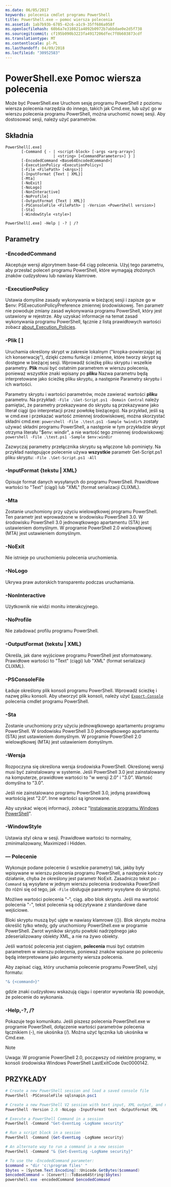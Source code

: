 ```yaml
---
ms.date: 06/05/2017
keywords: polecenia cmdlet programu PowerShell
title: PowerShell.exe — pomoc wiersza polecenia
ms.assetid: 1ab7b93b-6785-42c6-a1c9-35ff686a958f
ms.openlocfilehash: 60b6a7e310821a4092b0972b7abbdae0e2d5f738
ms.sourcegitcommit: cf195b090b3223fa4917206dfec7f0b603873cdf
ms.translationtype: MT
ms.contentlocale: pl-PL
ms.lasthandoff: 04/09/2018
ms.locfileid: "30952583"
---
```

# <a name="powershellexe-command-line-help"></a>PowerShell.exe Pomoc wiersza polecenia

Może być PowerShell.exe Uruchom sesję programu PowerShell z poziomu wiersza polecenia narzędzia do innego, takich jak Cmd.exe, lub użyć go w wierszu polecenia programu PowerShell, można uruchomić nowej sesji. Aby dostosować sesji, należy użyć parametrów.

## <a name="syntax"></a>Składnia

```syntax
PowerShell[.exe]
       [-Command { - | <script-block> [-args <arg-array>]
                     | <string> [<CommandParameters>] } ]
       [-EncodedCommand <Base64EncodedCommand>]
       [-ExecutionPolicy <ExecutionPolicy>]
       [-File <FilePath> [<Args>]]
       [-InputFormat {Text | XML}]
       [-Mta]
       [-NoExit]
       [-NoLogo]
       [-NonInteractive]
       [-NoProfile]
       [-OutputFormat {Text | XML}]
       [-PSConsoleFile <FilePath> | -Version <PowerShell version>]
       [-Sta]
       [-WindowStyle <style>]

PowerShell[.exe] -Help | -? | /?
```

## <a name="parameters"></a>Parametry

### <a name="-encodedcommand-base64encodedcommand"></a>-EncodedCommand <Base64EncodedCommand>

Akceptuje wersji algorytmem base-64 ciąg polecenia. Użyj tego parametru, aby przesłać poleceń programu PowerShell, które wymagają złożonych znaków cudzysłowu lub nawiasy klamrowe.

### <a name="-executionpolicy-executionpolicy"></a>-ExecutionPolicy <ExecutionPolicy>

Ustawia domyślne zasady wykonywania w bieżącej sesji i zapisze go w $env: PSExecutionPolicyPreference zmiennej środowiskowej. Ten parametr nie powoduje zmiany zasad wykonywania programu PowerShell, który jest ustawiony w rejestrze. Aby uzyskać informacje na temat zasad wykonywania programu PowerShell, łącznie z listą prawidłowych wartości zobacz [about_Execution_Policies](/powershell/module/microsoft.powershell.core/about/about_execution_policies).

### <a name="-file-filepath-parameters"></a>-Plik <FilePath> \[ <Parameters>]

Uruchamia określony skrypt w zakresie lokalnym ("kropka-powierzając jej ich konserwację"), dzięki czemu funkcje i zmienne, które tworzy skrypt są dostępne w bieżącej sesji. Wprowadź ścieżkę pliku skryptu i wszelkie parametry. **Plik** musi być ostatnim parametrem w wierszu polecenia, ponieważ wszystkie znaki wpisany po **pliku** Nazwa parametru będą interpretowane jako ścieżkę pliku skryptu, a następnie Parametry skryptu i ich wartości.

Parametry skryptu i wartości parametrów, może zawierać wartości **pliku** parametru. Na przykład: `-File .\Get-Script.ps1 -Domain Central` należy pamiętać, że parametry przekazywane do skryptu są przekazywane jako literał ciągi (po interpretacji przez powłokę bieżącego).
Na przykład, jeśli są w cmd.exe i przekazać wartość zmiennej środowiskowej, można skorzystać składni cmd.exe: `powershell -File .\test.ps1 -Sample %windir%` zostały używać składni programu PowerShell, a następnie w tym przykładzie skrypt otrzyma literału "$env: windir", a nie wartość tego zmiennej środowiskowej: `powershell -File .\test.ps1 -Sample $env:windir`

Zazwyczaj parametry przełącznika skryptu są włączone lub pominięty. Na przykład następujące polecenie używa **wszystkie** parametr Get-Script.ps1 pliku skryptu: `-File .\Get-Script.ps1 -All`

### <a name="-inputformat-text--xml"></a>\-InputFormat {tekstu | XML}

Opisuje format danych wysyłanych do programu PowerShell. Prawidłowe wartości to "Text" (ciągi) lub "XML" (format serializacji CLIXML).

### <a name="-mta"></a>-Mta

Zostanie uruchomiony przy użyciu wielowątkowej programu PowerShell. Ten parametr jest wprowadzone w środowisku PowerShell 3.0. W środowisku PowerShell 3.0 jednowątkowego apartamentu (STA) jest ustawieniem domyślnym. W programie PowerShell 2.0 wielowątkowej (MTA) jest ustawieniem domyślnym.

### <a name="-noexit"></a>-NoExit

Nie istnieje po uruchomieniu polecenia uruchomienia.

### <a name="-nologo"></a>-NoLogo

Ukrywa praw autorskich transparentu podczas uruchamiania.

### <a name="-noninteractive"></a>-NonInteractive

Użytkownik nie widzi monitu interakcyjnego.

### <a name="-noprofile"></a>-NoProfile

Nie załadować profilu programu PowerShell.

### <a name="-outputformat-text--xml"></a>-OutputFormat {tekstu | XML}

Określa, jak dane wyjściowe programu PowerShell jest sformatowany. Prawidłowe wartości to "Text" (ciągi) lub "XML" (format serializacji CLIXML).

### <a name="-psconsolefile-filepath"></a>-PSConsoleFile <FilePath>

Ładuje określony plik konsoli programu PowerShell. Wprowadź ścieżkę i nazwę pliku konsoli. Aby utworzyć plik konsoli, należy użyć [ `Export-Console` ](/powershell/module/Microsoft.PowerShell.Core/Export-Console) polecenia cmdlet programu PowerShell.

### <a name="-sta"></a>-Sta

Zostanie uruchomiony przy użyciu jednowątkowego apartamentu programu PowerShell. W środowisku PowerShell 3.0 jednowątkowego apartamentu (STA) jest ustawieniem domyślnym. W programie PowerShell 2.0 wielowątkowej (MTA) jest ustawieniem domyślnym.

### <a name="-version-powershell-version"></a>-Wersja <PowerShell Version>

Rozpoczyna się określona wersja środowiska PowerShell. Określonej wersji musi być zainstalowany w systemie. Jeśli PowerShell 3.0 jest zainstalowany na komputerze, prawidłowe wartości to "w wersji 2.0" i "3.0". Wartość domyślna to "3.0".

Jeśli nie zainstalowano programu PowerShell 3.0, jedyną prawidłową wartością jest "2.0". Inne wartości są ignorowane.

Aby uzyskać więcej informacji, zobacz "[Instalowanie programu Windows PowerShell](../../setup/installing-windows-powershell.md)".

### <a name="-windowstyle-window-style"></a>-WindowStyle <Window style>

Ustawia styl okna w sesji. Prawidłowe wartości to normalny, zminimalizowany, Maximized i Hidden.

### <a name="-command"></a>— Polecenie

Wykonuje podane polecenie (i wszelkie parametry) tak, jakby były wpisywane w wierszu polecenia programu PowerShell, a następnie kończy działanie, chyba że określony jest parametr NoExit.
Zasadniczo tekst po `-Command` są wysyłane w jednym wierszu polecenia środowiska PowerShell (to różni się od tego, jak `-File` obsługuje parametry wysyłane do skryptu).

Możliwe wartości polecenia "-", ciąg. albo blok skryptu. Jeśli ma wartość polecenia "-", tekst polecenia są odczytywane z standardowe dane wejściowe.

Bloki skryptu muszą być ujęte w nawiasy klamrowe ({}). Blok skryptu można określić tylko wtedy, gdy uruchomiony PowerShell.exe w programie PowerShell. Zwrot wyników skryptu powłoki nadrzędnego jako zdeserializowany obiekty XML, a nie na żywo obiekty.

Jeśli wartość polecenia jest ciągiem, **polecenia** musi być ostatnim parametrem w wierszu polecenia, ponieważ znaków wpisane po poleceniu będą interpretowane jako argumenty wiersza polecenia.

Aby zapisać ciąg, który uruchamia polecenie programu PowerShell, użyj formatu:

```powershell
"& {<command>}"
```

gdzie znaki cudzysłowu wskazują ciągu i operator wywołania (&) powoduje, że polecenie do wykonania.

### <a name="-help---"></a>-Help,-?, /?

Pokazuje tego komunikatu. Jeśli piszesz polecenia PowerShell.exe w programie PowerShell, dołączenie wartości parametrów polecenia łącznikiem (-), nie ukośnika (/). Można użyć łącznika lub ukośnika w Cmd.exe.

> [!NOTE]
> Uwaga: W programie PowerShell 2.0, począwszy od niektóre programy, w konsoli środowiska Windows PowerShell LastExitCode 0xc0000142.

## <a name="examples"></a>PRZYKŁADY

```powershell
# Create a new PowerShell session and load a saved console file
PowerShell -PSConsoleFile sqlsnapin.psc1

# Create a new PowerShell V2 session with text input, XML output, and no logo
PowerShell -Version 2.0 -NoLogo -InputFormat text -OutputFormat XML

# Execute a PowerShell Command in a session
PowerShell -Command "Get-EventLog -LogName security"

# Run a script block in a session
PowerShell -Command {Get-EventLog -LogName security}

# An alternate way to run a command in a new session
PowerShell -Command "& {Get-EventLog -LogName security}"

# To use the -EncodedCommand parameter:
$command = "dir 'c:\program files' "
$bytes = [System.Text.Encoding]::Unicode.GetBytes($command)
$encodedCommand = [Convert]::ToBase64String($bytes)
powershell.exe -encodedCommand $encodedCommand
```
